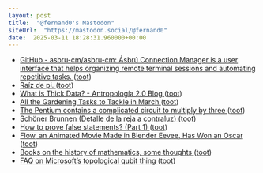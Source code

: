 ```yaml
---
layout: post
title:  "@fernand0's Mastodon"
siteUrl:  "https://mastodon.social/@fernand0"
date:  2025-03-11 18:28:31.960000+00:00
---
```

*  [GitHub - asbru-cm/asbru-cm: Ásbrú Connection Manager is a user interface that helps organizing remote terminal sessions and automating repetitive tasks. ](https://github.com/asbru-cm/asbru-c) ([toot](https://mastodon.social/@fernand0/114145211970894169))
*  [Raíz de pi. ](https://avecesunafoto.wordpress.com/2025/03/11/raiz-de-pi) ([toot](https://mastodon.social/@fernand0/114145181242318628))
*  [What is Thick Data? - Antropología 2.0 Blog ](https://blog.antropologia2-0.com/en/what-is-thick-data) ([toot](https://mastodon.social/@fernand0/114144995995247830))
*  [All the Gardening Tasks to Tackle in March ](https://lifehacker.com/home/gardening-tasks-to-do-in-marc) ([toot](https://mastodon.social/@fernand0/114144731861090788))
*  [The Pentium contains a complicated circuit to multiply by three ](https://www.righto.com/2025/03/pentium-multiplier-adder-reverse-engineered.htm) ([toot](https://mastodon.social/@fernand0/114144576943210280))
*  [Schöner Brunnen (Detalle de la reja a contraluz) ](https://www.flickr.com/photos/fernand0/54359881346) ([toot](https://mastodon.social/@fernand0/114144531066764044))
*  [How to prove false statements? (Part 1) ](https://blog.cryptographyengineering.com/2025/02/04/how-to-prove-false-statements-part-1) ([toot](https://mastodon.social/@fernand0/114143827581001435))
*  [Flow, an Animated Movie Made in Blender Eevee, Has Won an Oscar ](https://80.lv/articles/blender-made-movie-flow-wins-an-oscar-at-the-97th-academy-awards-ceremony) ([toot](https://mastodon.social/@fernand0/114143597515500689))
*  [Books on the history of mathematics, some thoughts ](https://thonyc.wordpress.com/2025/02/12/books-on-the-history-of-mathematics-some-thoughts) ([toot](https://mastodon.social/@fernand0/114143245925258016))
*  [FAQ on Microsoft’s topological qubit thing ](https://scottaaronson.blog/?p=866) ([toot](https://mastodon.social/@fernand0/114143066368314406))
